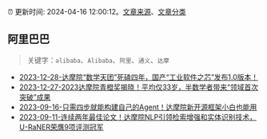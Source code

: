 :alarm_clock: 更新时间: 2024-04-16 12:00:12。[文章来源](/README.md)、[文章分类](/TAGS.md)

## 阿里巴巴


> 关键字：`alibaba`、`Alibaba`、`阿里`、`通义`、`达摩`



- [2023-12-28-达摩院“数学天团”死磕四年，国产“工业软件之芯”发布1.0版本！](https://posts.careerengine.us/p/658d2a4ab977de0d5cacd94e) 
- [2023-12-27-2023达摩院青橙奖揭晓！平均仅33岁，半数学者带来“领域首次突破”成果](https://posts.careerengine.us/p/658bef0d52f9653cfdabd04d) 
- [2023-09-16-只需四步就能构建自己的Agent！达摩院新开源框架小白也能用](https://posts.careerengine.us/p/6505910e0cc792354daa5c38) 
- [2023-09-11-连续两年最佳论文！达摩院NLP引领检索增强和实体识别技术，U-RaNER荣膺9项评测冠军](https://posts.careerengine.us/p/64fea2d6b9ef9147141179bd) 
